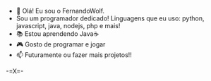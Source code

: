 - 👋 Olá! Eu sou o FernandoWolf.
- Sou um programador dedicado! Linguagens que eu uso: python, javascript, java, nodejs, php e mais!
- 📚 Estou aprendendo Java☕
- 🎮 Gosto de programar e jogar
- 📫 Futuramente ou fazer mais projetos!!

-=X=-
<!---

--->
